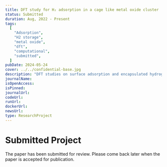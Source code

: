 ```yaml
---
title: DFT study for H₂ adsorption in a cage like metal oxide cluster
status: Submitted
duration: Aug, 2022 - Present
tags:
  [
    "Adsorption",
    "H2 storage",
    "metal oxide",
    "dft",
    "computational",
    "submitted",
  ]
pubDate: 2024-05-24
cover: ../../confidential-base.jpg
description: "DFT studies on surface adsorption and encapsulated hydrogen storage in a cage like metal oxide cluster."
journalName:
isOpenAccess:
isPinned:
journalUrl:
codeUrl:
runUrl:
dockerUrl:
newsUrl:
type: ResearchProject
---
```


# Submitted Project

The paper has been submitted for review. Please come back later when the paper is accepted for publication.
